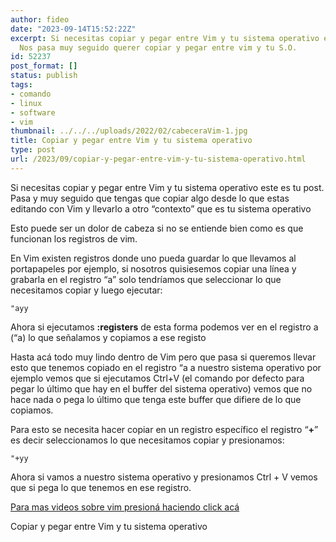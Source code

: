 ```yaml
---
author: fideo
date: "2023-09-14T15:52:22Z"
excerpt: Si necesitas copiar y pegar entre Vim y tu sistema operativo este es tu post.
  Nos pasa muy seguido querer copiar y pegar entre vim y tu S.O.
id: 52237
post_format: []
status: publish
tags:
- comando
- linux
- software
- vim
thumbnail: ../../../uploads/2022/02/cabeceraVim-1.jpg
title: Copiar y pegar entre Vim y tu sistema operativo
type: post
url: /2023/09/copiar-y-pegar-entre-vim-y-tu-sistema-operativo.html
---
```


Si necesitas copiar y pegar entre Vim y tu sistema operativo este es tu post. Pasa y muy seguido que tengas que copiar algo desde lo que estas editando con Vim y llevarlo a otro “contexto” que es tu sistema operativo

Esto puede ser un dolor de cabeza si no se entiende bien como es que funcionan los registros de vim.

En Vim existen registros donde uno pueda guardar lo que llevamos al portapapeles por ejemplo, si nosotros quisiesemos copiar una línea y grabarla en el registro “a” solo tendríamos que seleccionar lo que necesitamos copiar y luego ejecutar:

```
"ayy
```

Ahora si ejecutamos **:registers** de esta forma podemos ver en el registro a (“a) lo que señalamos y copiamos a ese registo

Hasta acá todo muy lindo dentro de Vim pero que pasa si queremos llevar esto que tenemos copiado en el registro “a a nuestro sistema operativo por ejemplo vemos que si ejecutamos Ctrl+V (el comando por defecto para pegar lo último que hay en el buffer del sistema operativo) vemos que no hace nada o pega lo último que tenga este buffer que difiere de lo que copiamos.

Para esto se necesita hacer copiar en un registro específico el registro “**+**” es decir seleccionamos lo que necesitamos copiar y presionamos:

```
"+yy
```

Ahora si vamos a nuestro sistema operativo y presionamos Ctrl + V vemos que si pega lo que tenemos en ese registro.

[Para mas videos sobre vim presioná haciendo click acá](/tags/#vim)

Copiar y pegar entre Vim y tu sistema operativo
